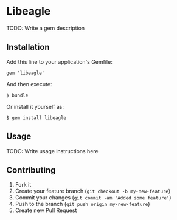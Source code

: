 # Libeagle

TODO: Write a gem description

## Installation

Add this line to your application's Gemfile:

    gem 'libeagle'

And then execute:

    $ bundle

Or install it yourself as:

    $ gem install libeagle

## Usage

TODO: Write usage instructions here

## Contributing

1. Fork it
2. Create your feature branch (`git checkout -b my-new-feature`)
3. Commit your changes (`git commit -am 'Added some feature'`)
4. Push to the branch (`git push origin my-new-feature`)
5. Create new Pull Request
